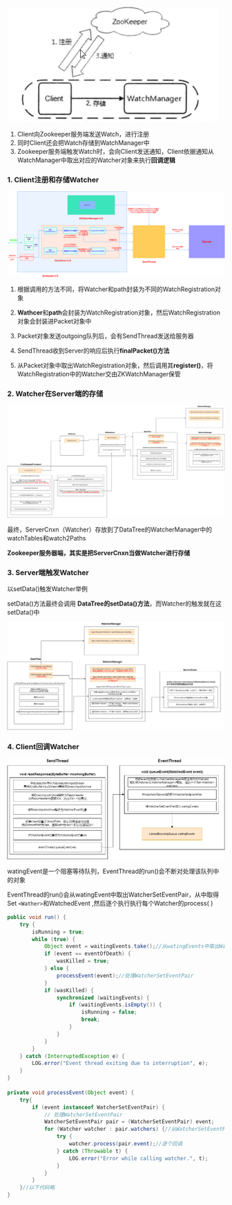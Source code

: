 ![watch机制1](p/4.png)

1. Client向Zookeeper服务端发送Watch，进行注册
2. 同时Client还会把Watch存储到WatchManager中
3. Zookeeper服务端触发Watch时，会向Client发送通知，Client依据通知从WatchManager中取出对应的Watcher对象来执行**回调逻辑**



### 1. Client注册和存储Watcher

<img src="p/2.png" alt="watch机制1" style="zoom: 200%;" />

1. 根据调用的方法不同，将Watcher和path封装为不同的WatchRegistration对象

1. **Wathcer**和**path**会封装为WatchRegistration对象，然后WatchRegistration对象会封装进Packet对象中
2. Packet对象发送outgoing队列后，会有SendThread发送给服务器
2. SendThread收到Server的响应后执行**finalPacket()方法**
3. 从Packet对象中取出WatchRegistration对象，然后调用其**register()**，将WatchRegistration中的Watcher交由ZKWatchManager保管



### 2. Watcher在Server端的存储

![Server存储Watcher机制.drawio](p/Server存储Watcher机制.drawio.png)

最终，ServerCnxn（Watcher）存放到了DataTree的WatcherManager中的watchTables和watch2Paths

**Zookeeper服务器端，其实是把ServerCnxn当做Watcher进行存储**



### 3. Server端触发Watcher

以setData()触发Watcher举例

setData()方法最终会调用 **DataTree的setData()方法**，而Watcher的触发就在这setData()中

![Server上Watcher的触发](p/Server上Watcher的触发.png)



### 4. Client回调Watcher

![Client触发Watcher](p/Client触发Watcher.png)

watingEvent是一个阻塞等待队列，EventThread的run()会不断对处理该队列中的对象

EventThread的run()会从watingEvent中取出WatcherSetEventPair，从中取得Set `<Wather>`和WatchedEvent ,然后逐个执行执行每个Watcher的process( )

```java
public void run() {
    try {
        isRunning = true;
        while (true) {
            Object event = waitingEvents.take();//从watingEvents中取出WatcherSetEventPair
            if (event == eventOfDeath) {
                wasKilled = true;
            } else {
                processEvent(event);//处理WatcherSetEventPair
            }
            if (wasKilled) {
                synchronized (waitingEvents) {
                    if (waitingEvents.isEmpty()) {
                        isRunning = false;
                        break;
                    }
                }
            }
        }
    } catch (InterruptedException e) {
        LOG.error("Event thread exiting due to interruption", e);
    }
}

private void processEvent(Object event) {
    try{
        if (event instanceof WatcherSetEventPair) {
            // 处理WatcherSetEventPair
            WatcherSetEventPair pair = (WatcherSetEventPair) event;
            for (Watcher watcher : pair.watchers) {//从WatcherSetEventPair中取出Set<Watcher>
                try {
                    watcher.process(pair.event);//逐个回调
                } catch (Throwable t) {
                    LOG.error("Error while calling watcher.", t);
                }
            }
        }
    }//以下代码略
}
```

